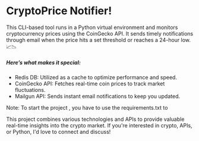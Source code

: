 <h1>CryptoPrice Notifier! </h1> 
<p>This CLI-based tool runs in a Python virtual environment and monitors cryptocurrency prices using the CoinGecko API. It sends timely notifications through email when the price hits a set threshold or reaches a 24-hour low. 📈📉</p>

<h5>Here’s what makes it special:</h5>
<ul>
  <li>Redis DB: Utilized as a cache to optimize performance and speed.</li>
  <li>CoinGecko API: Fetches real-time coin prices to track market fluctuations.</li>
  <li>Mailgun API: Sends instant email notifications to keep you updated.</li>
</ul>

<p>
  Note: To start the project , you have to use the requirements.txt to 
</p>

<p>This project combines various technologies and APIs to provide valuable real-time insights into the crypto market. If you're interested in crypto, APIs, or Python, I'd love to connect and discuss!</p>
